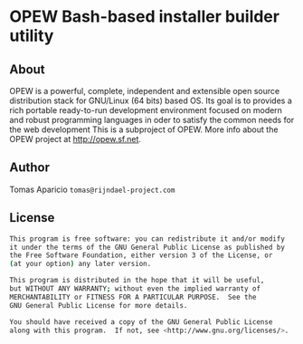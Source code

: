 # OPEW Bash-based installer builder utility

## About

OPEW is a powerful, complete, independent and extensible open source distribution stack for GNU/Linux (64 bits) based OS. 
Its goal is to provides a rich portable ready-to-run development environment focused on modern and robust programming languages in oder to satisfy the common needs for the web development
This is a subproject of OPEW. More info about the OPEW project at <http://opew.sf.net>.

## Author

Tomas Aparicio `tomas@rijndael-project.com`

## License

```bash
This program is free software: you can redistribute it and/or modify
it under the terms of the GNU General Public License as published by
the Free Software Foundation, either version 3 of the License, or
(at your option) any later version.

This program is distributed in the hope that it will be useful,
but WITHOUT ANY WARRANTY; without even the implied warranty of
MERCHANTABILITY or FITNESS FOR A PARTICULAR PURPOSE.  See the
GNU General Public License for more details.

You should have received a copy of the GNU General Public License
along with this program.  If not, see <http://www.gnu.org/licenses/>.
```
